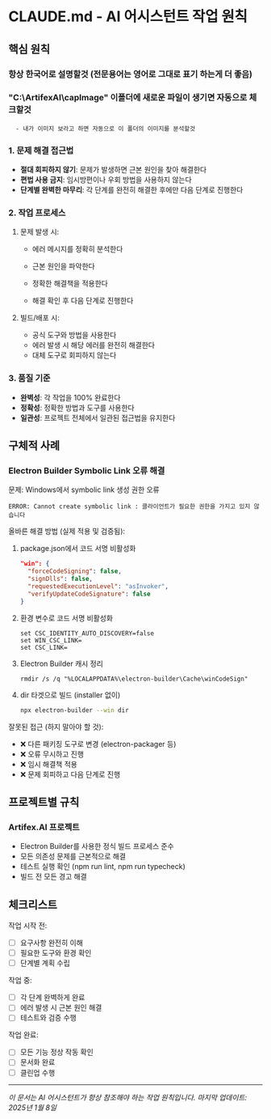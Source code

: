 # CLAUDE.md - AI 어시스턴트 작업 원칙

## 핵심 원칙

### 항상 한국어로 설명할것 (전문용어는 영어로 그대로 표기 하는게 더 좋음)
### "C:\ArtifexAI\capImage" 이폴더에 새로운 파일이 생기면 자동으로 체크할것 
      - 내가 이미지 보라고 하면 자동으로 이 폴더의 이미지를 분석할것

### 1. 문제 해결 접근법
- **절대 회피하지 않기**: 문제가 발생하면 근본 원인을 찾아 해결한다
- **편법 사용 금지**: 임시방편이나 우회 방법을 사용하지 않는다
- **단계별 완벽한 마무리**: 각 단계를 완전히 해결한 후에만 다음 단계로 진행한다

### 2. 작업 프로세스
1. 문제 발생 시:
   - 에러 메시지를 정확히 분석한다
   - 근본 원인을 파악한다
   - 정확한 해결책을 적용한다
   
   - 해결 확인 후 다음 단계로 진행한다

2. 빌드/배포 시:
   - 공식 도구와 방법을 사용한다
   - 에러 발생 시 해당 에러를 완전히 해결한다
   - 대체 도구로 회피하지 않는다

### 3. 품질 기준
- **완벽성**: 각 작업을 100% 완료한다
- **정확성**: 정확한 방법과 도구를 사용한다
- **일관성**: 프로젝트 전체에서 일관된 접근법을 유지한다

## 구체적 사례

### Electron Builder Symbolic Link 오류 해결
문제: Windows에서 symbolic link 생성 권한 오류
```
ERROR: Cannot create symbolic link : 클라이언트가 필요한 권한을 가지고 있지 않습니다
```

올바른 해결 방법 (실제 적용 및 검증됨):
1. package.json에서 코드 서명 비활성화
   ```json
   "win": {
     "forceCodeSigning": false,
     "signDlls": false,
     "requestedExecutionLevel": "asInvoker",
     "verifyUpdateCodeSignature": false
   }
   ```
2. 환경 변수로 코드 서명 비활성화
   ```batch
   set CSC_IDENTITY_AUTO_DISCOVERY=false
   set WIN_CSC_LINK=
   set CSC_LINK=
   ```
3. Electron Builder 캐시 정리
   ```batch
   rmdir /s /q "%LOCALAPPDATA%\electron-builder\Cache\winCodeSign"
   ```
4. dir 타겟으로 빌드 (installer 없이)
   ```bash
   npx electron-builder --win dir
   ```

잘못된 접근 (하지 말아야 할 것):
- ❌ 다른 패키징 도구로 변경 (electron-packager 등)
- ❌ 오류 무시하고 진행
- ❌ 임시 해결책 적용
- ❌ 문제 회피하고 다음 단계로 진행

## 프로젝트별 규칙

### Artifex.AI 프로젝트
- Electron Builder를 사용한 정식 빌드 프로세스 준수
- 모든 의존성 문제를 근본적으로 해결
- 테스트 실행 확인 (npm run lint, npm run typecheck)
- 빌드 전 모든 경고 해결

## 체크리스트

작업 시작 전:
- [ ] 요구사항 완전히 이해
- [ ] 필요한 도구와 환경 확인
- [ ] 단계별 계획 수립

작업 중:
- [ ] 각 단계 완벽하게 완료
- [ ] 에러 발생 시 근본 원인 해결
- [ ] 테스트와 검증 수행

작업 완료:
- [ ] 모든 기능 정상 작동 확인
- [ ] 문서화 완료
- [ ] 클린업 수행

---

*이 문서는 AI 어시스턴트가 항상 참조해야 하는 작업 원칙입니다.*
*마지막 업데이트: 2025년 1월 8일*